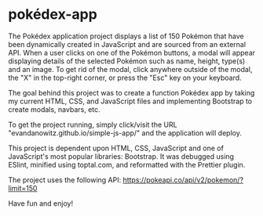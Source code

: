 # pokédex-app

The Pokédex application project displays a list of 150 Pokémon that have been dynamically created in JavaScript and are sourced from an external API. When a user clicks on one of the Pokémon buttons, a modal will appear displaying details of the selected Pokémon such as name, height, type(s) and an image. To get rid of the modal, click anywhere outside of the modal, the "X" in the top-right corner, or press the "Esc" key on your keyboard.

The goal behind this project was to create a function Pokédex app by taking my current HTML, CSS, and JavaScript files and implementing Bootstrap to create modals, navbars, etc.

To get the project running, simply click/visit the URL "evandanowitz.github.io/simple-js-app/" and the application will deploy.

This project is dependent upon HTML, CSS, JavaScript and one of JavaScript's most popular libraries: Bootstrap. It was debugged using ESlint, minified using toptal.com, and reformatted with the Prettier plugin.

The project uses the following API: https://pokeapi.co/api/v2/pokemon/?limit=150

Have fun and enjoy!
